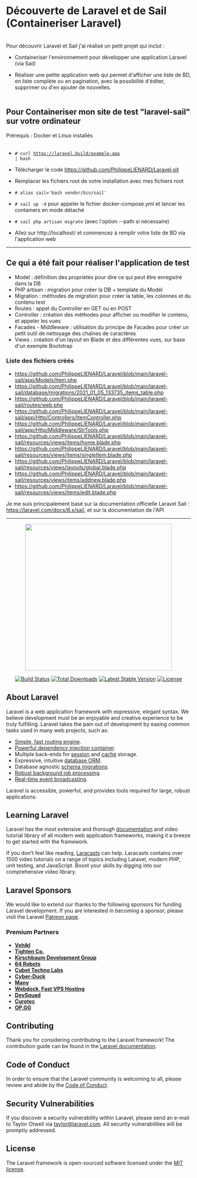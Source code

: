 
<h1>Découverte de Laravel et de Sail (Containeriser Laravel)</h1>

<br>
Pour découvrir Laravel et Sail j'ai réalisé un petit projet qui inclut : 

- Containeriser l'environnement pour développer une application Laravel (via Sail)

- Réaliser une petite application web qui permet d'afficher une liste de BD, en liste complète ou en pagination, avec la possibilité d'éditer, supprimer ou d'en ajouter de nouvelles.
<br><br>


<h2>Pour Containeriser mon site de test "laravel-sail" sur votre ordinateur</h2>

Prérequis : Docker et Linux installés<br><br>

- <code># curl https://laravel.build/example-app | bash</code>

- Télécharger le code https://github.com/PhilippeLIENARD/Laravel.git

- Remplacer les fichiers root de votre installation avec mes fichiers root

- <code># alias sail='bash vendor/bin/sail'</code>

- <code># sail up -d</code> pour appeler le fichier docker-compose.yml et lancer les containers en mode détaché

- <code># sail php artisan migrate</code> (avec l'option --path si nécessaire)

- Allez sur http://localhost/ et commencez à remplir votre liste de BD via l'application web


<hr>

<h2>Ce qui a été fait pour réaliser l'application de test</h2>

- Model : définition des propriétés pour dire ce qui peut être enregistré dans la DB 
- PHP artisan : migration pour créer la DB + template du Model <br>
- Migration : méthodes de migration pour créer la table, les colonnes et du contenu test<br>
- Routes : appel du Controller en GET ou en POST<br>
- Controller : création des méthodes pour afficher ou modifier le contenu, et appeler les vues<br>
- Facades - Middleware : utilisation du principe de Facades pour créer un petit outil de nettoyage des chaînes de caractères
- Views : création d'un layout en Blade et des différentes vues, sur base d'un exemple Bootstrap <br>


<h3>Liste des fichiers créés</h3>


- https://github.com/PhilippeLIENARD/Laravel/blob/main/laravel-sail/app/Models/Item.php
- https://github.com/PhilippeLIENARD/Laravel/blob/main/laravel-sail/database/migrations/2021_01_05_133735_items_table.php
- https://github.com/PhilippeLIENARD/Laravel/blob/main/laravel-sail/routes/web.php
- https://github.com/PhilippeLIENARD/Laravel/blob/main/laravel-sail/app/Http/Controllers/ItemController.php
- https://github.com/PhilippeLIENARD/Laravel/blob/main/laravel-sail/app/Http/Middleware/StrTools.php
- https://github.com/PhilippeLIENARD/Laravel/blob/main/laravel-sail/resources/views/items/home.blade.php
- https://github.com/PhilippeLIENARD/Laravel/blob/main/laravel-sail/resources/views/items/singleItem.blade.php
- https://github.com/PhilippeLIENARD/Laravel/blob/main/laravel-sail/resources/views/layouts/global.blade.php
- https://github.com/PhilippeLIENARD/Laravel/blob/main/laravel-sail/resources/views/items/addnew.blade.php 
- https://github.com/PhilippeLIENARD/Laravel/blob/main/laravel-sail/resources/views/items/edit.blade.php


Je me suis principalement basé sur la documentation officielle Laravel Sail : https://laravel.com/docs/8.x/sail, et sur la documentation de l'API
<hr>


<p align="center"><a href="https://laravel.com" target="_blank"><img src="https://raw.githubusercontent.com/laravel/art/master/logo-lockup/5%20SVG/2%20CMYK/1%20Full%20Color/laravel-logolockup-cmyk-red.svg" width="400"></a></p>

<p align="center">
<a href="https://travis-ci.org/laravel/framework"><img src="https://travis-ci.org/laravel/framework.svg" alt="Build Status"></a>
<a href="https://packagist.org/packages/laravel/framework"><img src="https://img.shields.io/packagist/dt/laravel/framework" alt="Total Downloads"></a>
<a href="https://packagist.org/packages/laravel/framework"><img src="https://img.shields.io/packagist/v/laravel/framework" alt="Latest Stable Version"></a>
<a href="https://packagist.org/packages/laravel/framework"><img src="https://img.shields.io/packagist/l/laravel/framework" alt="License"></a>
</p>

## About Laravel

Laravel is a web application framework with expressive, elegant syntax. We believe development must be an enjoyable and creative experience to be truly fulfilling. Laravel takes the pain out of development by easing common tasks used in many web projects, such as:

- [Simple, fast routing engine](https://laravel.com/docs/routing).
- [Powerful dependency injection container](https://laravel.com/docs/container).
- Multiple back-ends for [session](https://laravel.com/docs/session) and [cache](https://laravel.com/docs/cache) storage.
- Expressive, intuitive [database ORM](https://laravel.com/docs/eloquent).
- Database agnostic [schema migrations](https://laravel.com/docs/migrations).
- [Robust background job processing](https://laravel.com/docs/queues).
- [Real-time event broadcasting](https://laravel.com/docs/broadcasting).

Laravel is accessible, powerful, and provides tools required for large, robust applications.

## Learning Laravel

Laravel has the most extensive and thorough [documentation](https://laravel.com/docs) and video tutorial library of all modern web application frameworks, making it a breeze to get started with the framework.

If you don't feel like reading, [Laracasts](https://laracasts.com) can help. Laracasts contains over 1500 video tutorials on a range of topics including Laravel, modern PHP, unit testing, and JavaScript. Boost your skills by digging into our comprehensive video library.

## Laravel Sponsors

We would like to extend our thanks to the following sponsors for funding Laravel development. If you are interested in becoming a sponsor, please visit the Laravel [Patreon page](https://patreon.com/taylorotwell).

### Premium Partners

- **[Vehikl](https://vehikl.com/)**
- **[Tighten Co.](https://tighten.co)**
- **[Kirschbaum Development Group](https://kirschbaumdevelopment.com)**
- **[64 Robots](https://64robots.com)**
- **[Cubet Techno Labs](https://cubettech.com)**
- **[Cyber-Duck](https://cyber-duck.co.uk)**
- **[Many](https://www.many.co.uk)**
- **[Webdock, Fast VPS Hosting](https://www.webdock.io/en)**
- **[DevSquad](https://devsquad.com)**
- **[Curotec](https://www.curotec.com/)**
- **[OP.GG](https://op.gg)**

## Contributing

Thank you for considering contributing to the Laravel framework! The contribution guide can be found in the [Laravel documentation](https://laravel.com/docs/contributions).

## Code of Conduct

In order to ensure that the Laravel community is welcoming to all, please review and abide by the [Code of Conduct](https://laravel.com/docs/contributions#code-of-conduct).

## Security Vulnerabilities

If you discover a security vulnerability within Laravel, please send an e-mail to Taylor Otwell via [taylor@laravel.com](mailto:taylor@laravel.com). All security vulnerabilities will be promptly addressed.

## License

The Laravel framework is open-sourced software licensed under the [MIT license](https://opensource.org/licenses/MIT).

